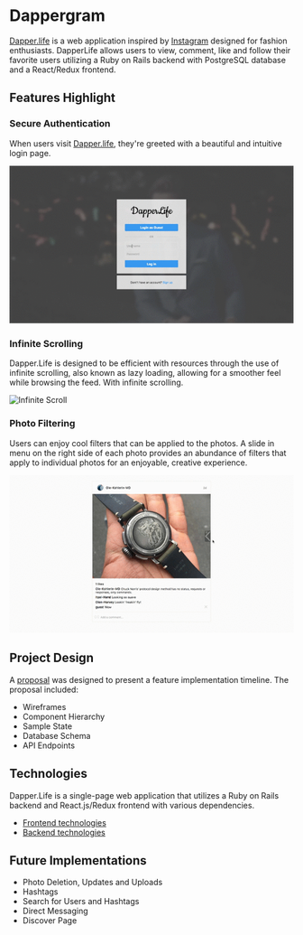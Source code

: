 # Dappergram

[Dapper.life][live link] is a web application inspired by [Instagram][instagram] designed for fashion enthusiasts. DapperLife allows users to view, comment, like and follow their favorite users utilizing a Ruby on Rails backend with PostgreSQL database and a React/Redux frontend.

## Features Highlight

### Secure Authentication

When users visit [Dapper.life][live link], they're greeted with a beautiful and intuitive login page.

![Login Demo][login]

### Infinite Scrolling

Dapper.Life is designed to be efficient with resources through the use of infinite scrolling, also known as lazy loading, allowing for a smoother feel while browsing the feed. With infinite scrolling.

![Infinite Scroll][infinite]

### Photo Filtering

Users can enjoy cool filters that can be applied to the photos. A slide in menu on the right side of each photo provides an abundance of filters that apply to individual photos for an enjoyable, creative experience.

![Image Filter][image filter]

## Project Design

A [proposal][proposal] was designed to present a feature implementation timeline. The proposal included:
- Wireframes
- Component Hierarchy
- Sample State
- Database Schema
- API Endpoints

## Technologies

Dapper.Life is a single-page web application that utilizes a Ruby on Rails backend and React.js/Redux frontend with various dependencies.

- [Frontend technologies][frontend]
- [Backend technologies][backend]

## Future Implementations

- Photo Deletion, Updates and Uploads
- Hashtags
- Search for Users and Hashtags
- Direct Messaging
- Discover Page

[live link]: http://www.dapper.life/
[instagram]: https://www.instagram.com/
[login]: ./docs/images/login.gif
[infinite]: ./docs/images/infinite.gif
[infinite scroller]: https://github.com/CassetteRocks/react-infinite-scroller
[image filter]:./docs/images/filter.gif
[classnames]: https://github.com/JedWatson/classnames
[proposal]: ./docs/README.md
[frontend]: ./docs/frontend.md
[backend]: ./docs/backend.md
